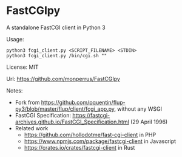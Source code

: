 # FastCGIpy

A standalone FastCGI client in Python 3

Usage: 

```
python3 fcgi_client.py <SCRIPT_FILENAME> <STDIN>
python3 fcgi_client.py /bin/cgi.sh ""
```

License: MIT

Url: https://github.com/monperrus/FastCGIpy

Notes:

* Fork from https://github.com/pquentin/flup-py3/blob/master/flup/client/fcgi_app.py, without any WSGI
* FastCGI Specification: https://fastcgi-archives.github.io/FastCGI_Specification.html (29 April 1996)
* Related work
  - https://github.com/hollodotme/fast-cgi-client in PHP
  - https://www.npmjs.com/package/fastcgi-client in Javascript
  - https://crates.io/crates/fastcgi-client in Rust
